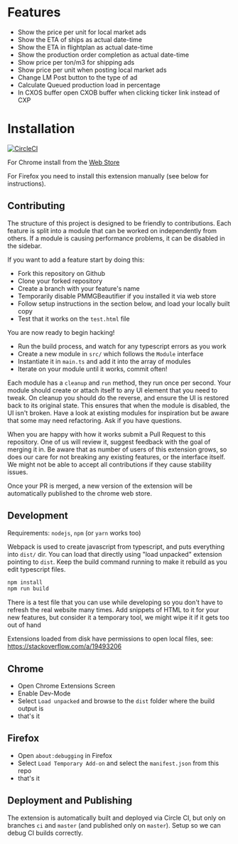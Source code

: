 # Features

* Show the price per unit for local market ads
* Show the ETA of ships as actual date-time
* Show the ETA in flightplan as actual date-time
* Show the production order completion as actual date-time
* Show price per ton/m3 for shipping ads
* Show price per unit when posting local market ads
* Change LM Post button to the type of ad
* Calculate Queued production load in percentage
* In CXOS buffer open CXOB buffer when clicking ticker link instead of CXP 

# Installation
[![CircleCI](https://circleci.com/gh/YarekTyshchenko/PMMGBeautifier.svg?style=shield)](https://circleci.com/gh/YarekTyshchenko/PMMGBeautifier)

For Chrome install from the [Web Store](https://chrome.google.com/webstore/detail/pmmg-beautifier/joibdcdllfaoegdpjkefncnmcmbkkabi)

For Firefox you need to install this extension manually (see below for instructions). 

## Contributing

The structure of this project is designed to be friendly to contributions.
Each feature is split into a module that can be worked on independently
from others. If a module is causing performance problems, it can be disabled
in the sidebar.

If you want to add a feature start by doing this:
- Fork this repository on Github
- Clone your forked repository
- Create a branch with your feature's name
- Temporarily disable PMMGBeautifier if you installed it via web store 
- Follow setup instructions in the section below, and load your locally built copy
- Test that it works on the `test.html` file

You are now ready to begin hacking!
- Run the build process, and watch for any typescript errors as you work
- Create a new module in `src/` which follows the `Module` interface
- Instantiate it in `main.ts` and add it into the array of modules
- Iterate on your module until it works, commit often!

Each module has a `cleanup` and `run` method, they run once per second.
Your module should create or attach itself to any UI element that you need
to tweak. On cleanup you should do the reverse, and ensure the UI is
restored back to its original state. This ensures that when the module is
disabled, the UI isn't broken. Have a look at existing modules for inspiration
but be aware that some may need refactoring. Ask if you have questions.

When you are happy with how it works submit a Pull Request to this repository.
One of us will review it, suggest feedback with the goal of merging it in.
Be aware that as number of users of this extension grows, so does our care for
not breaking any existing features, or the interface itself. We might not be
able to accept all contributions if they cause stability issues.

Once your PR is merged, a new version of the extension will be automatically
published to the chrome web store.

## Development

Requirements: `nodejs`, `npm` (or `yarn` works too)

Webpack is used to create javascript from typescript, and puts everything into
`dist/` dir.
You can load that directly using "load unpacked" extension pointing to `dist`.
Keep the build command running to make it rebuild as you edit typescript files.
```bash
npm install
npm run build
```

There is a test file that you can use while developing so you don't have to
refresh the real website many times. Add snippets of HTML to it for your new
features, but consider it a temporary tool, we might wipe it if it gets too
out of hand

Extensions loaded from disk have permissions to open local files, see: https://stackoverflow.com/a/19493206

## Chrome

* Open Chrome Extensions Screen
* Enable Dev-Mode
* Select `Load unpacked` and browse to the `dist` folder where the build output is
* that's it

## Firefox

* Open `about:debugging` in Firefox
* Select `Load Temporary Add-on` and select the `manifest.json` from this repo
* that's it

## Deployment and Publishing

The extension is automatically built and deployed via Circle CI, but only on
branches `ci` and `master` (and published only on `master`). Setup so we
can debug CI builds correctly.
